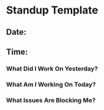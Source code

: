 # Standup Template

## Date: 

## Time:

### What Did I Work On Yesterday?

### What Am I Working On Today?

### What Issues Are Blocking Me?
